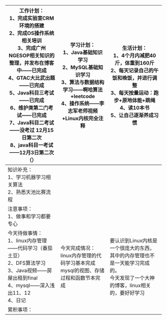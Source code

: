 | 工作计划：<br>1、完成实验室CRM环境的搭建<br/>2、完成OS操作系统相关培训<br/>3、完成广州NGESOP相关知识的整理，并发布在博客中——已完成<br/>4、GTAC大比武出题——已完成<br/>5、Java科目三考试——已完成<br/>6、维护类第二门考试——已完成<br/>7、Java科目二考试——没考过 12月15日第二次<br/>8、java科目一考试——12月3日第二次（）<br/> | 学习计划：<br/>1、Java基础知识学习<br/>2、MySQL基础知识学习<br/>3、算法与数据结构学习——啊哈算法+leetcode<br/>4、操作系统——李志军老师视频+Linux内核完全注释<br/> | 生活计划：<br/>1、4个月内减肥40斤，体重到160斤<br/>2、每天记录自己的午饭和晚饭，并进行调整<br/>3、每天按量运动：跑步+原地体能+跳绳<br/>4、读10本书<br/>5、让自己逐渐养成习惯 <br/> |
| ------------------------------------------------------------ | ------------------------------------------------------------ | ------------------------------------------------------------ |
| 知识补充：<br/>1、学习机器学习相关算法<br/>2、熟悉天池比赛流程 |                                                              |                                                              |
| 注意事项：<br/>1、做事和学习都要专心                         |                                                              |                                                              |
| 今天待做事情：<br/>1、linux内存管理——代码学习（番茄土豆）<br/>2、DFS算法学习<br/>3、Java视频——房屋出租到final<br/>4、mysql——深入浅出11、12<br/>4、日记<br/> | 今天完成情况：<br/>linux内存管理的代码学习基本完成<br/>mysql的视图、存储过程和函数节本完成<br/> | 要认识到Linux内核是一个很庞大的东西，其中的内存管理也不是一天能学习完成的。<br/>今天发现了一个大神的博客，linux相关的，要好好学习 |
| 累积事项：<br/>                                              |                                                              |                                                              |